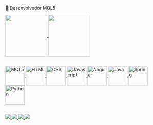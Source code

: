 🚀 Desenvolvedor MQL5

<!-- Tabela -->
<div>
  <a href="https://github.com/github-joao-pedro">
    <img align="center" height="130em" src="https://github-readme-stats.vercel.app/api?username=github-joao-pedro&show_icons=true&theme=react&hide_border=true"/>
  <img align="center" height="130em" src="https://github-readme-stats.vercel.app/api/top-langs/?username=github-joao-pedro&border_radius=false&show_icons=true&theme=react&hide_border=true"/>
</div>

##
  
<!-- Linguagem de programação -> MQL5, Python, Java -->
<div>
  <img align="center" alt="MQL5", height="60" width="60" src="https://www.next-post.com/wp-content/uploads/2020/06/langage-mql5-300x336.png">
  <img align="center" alt="HTML", height="60" width="60" src="https://cdn.jsdelivr.net/gh/devicons/devicon/icons/html5/html5-original.svg" />
  <img align="center" alt="CSS", height="60" width="60" src="https://cdn.jsdelivr.net/gh/devicons/devicon/icons/css3/css3-original.svg" />
  <img align="center" alt="Javascript", height="60" width="60" src="https://cdn.jsdelivr.net/gh/devicons/devicon/icons/javascript/javascript-original.svg" />
  <img align="center" alt="Angular", height="60" width="60" src="https://cdn.jsdelivr.net/gh/devicons/devicon/icons/angularjs/angularjs-original.svg" />
  <img align="center" alt="Java", height="60" width="60" src="https://cdn.jsdelivr.net/gh/devicons/devicon/icons/java/java-original-wordmark.svg">
  <img align="center" alt="Spring", height="60" width="60" src="https://cdn.jsdelivr.net/gh/devicons/devicon/icons/spring/spring-original-wordmark.svg" />
  <img align="center" alt="Python", height="60" width="60" src="https://cdn.jsdelivr.net/gh/devicons/devicon/icons/python/python-original-wordmark.svg">
</div>

<!-- Divisão -->
##

<!-- Redes sociais / contato -->
<div>
  <a href="https://t.me/JoaoPedroSampaio" target="_blank"><img src="https://img.shields.io/badge/Telegram-2CA5E0?style=for-the-badge&logo=telegram&logoColor=white">
  <a href="mailto:mendoncajoaopedro441@gmail.com" target="_blank"><img src="https://img.shields.io/badge/Gmail-D14836?style=for-the-badge&logo=gmail&logoColor=white">
  <a href="https://gitlab.com/Joao_P" target="_blank"><img src="https://img.shields.io/badge/GitLab-330F63?style=for-the-badge&logo=gitlab&logoColor=white">
<!--   <a href="" target="_blank"><img src="https://img.shields.io/badge/LinkedIn-0077B5?style=for-the-badge&logo=linkedin&logoColor=white"> -->
  <a href="" target="_blank"><img src="https://badgen.net/badge/GitHub/ /?icon=github">
<!--   <a href=" " target="_blank"><img src="https://img.shields.io/github/followers/rafaballerini.svg?style=social&label=Follow&maxAge=2592000"> -->
</div>
